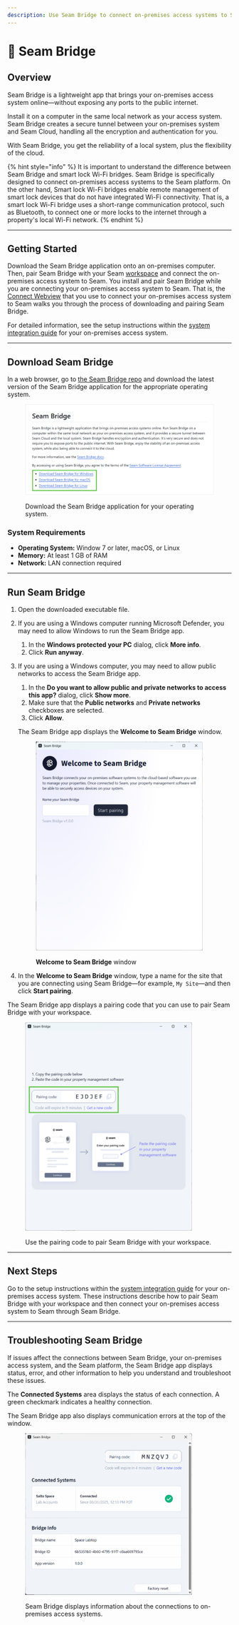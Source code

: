 ```yaml
---
description: Use Seam Bridge to connect on-premises access systems to Seam.
---
```


# 📡 Seam Bridge

## Overview

Seam Bridge is a lightweight app that brings your on-premises access system online—without exposing any ports to the public internet.

Install it on a computer in the same local network as your access system. Seam Bridge creates a secure tunnel between your on-premises system and Seam Cloud, handling all the encryption and authentication for you.

With Seam Bridge, you get the reliability of a local system, plus the flexibility of the cloud.

{% hint style="info" %}
It is important to understand the difference between Seam Bridge and smart lock Wi-Fi bridges. Seam Bridge is specifically designed to connect on-premises access systems to the Seam platform. On the other hand, Smart lock Wi-Fi bridges enable remote management of smart lock devices that do not have integrated Wi-Fi connectivity. That is, a smart lock Wi-Fi bridge uses a short-range communication protocol, such as Bluetooth, to connect one or more locks to the internet through a property's local Wi-Fi network.
{% endhint %}

***

## Getting Started

Download the Seam Bridge application onto an on-premises computer. Then, pair Seam Bridge with your Seam [workspace](../core-concepts/workspaces/) and connect the on-premises access system to Seam. You install and pair Seam Bridge while you are connecting your on-premises access system to Seam. That is, the [Connect Webview](device-and-system-capabilities/connect-webviews/) that you use to connect your on-premises access system to Seam walks you through the process of downloading and pairing Seam Bridge.

For detailed information, see the setup instructions within the [system integration guide](../device-and-system-integration-guides/overview.md#access-control-systems) for your on-premises access system.&#x20;

***

## **Download Seam Bridge**

In a web browser, go to [the Seam Bridge repo](https://www.seam.co/seam-bridge/releases/latest) and download the latest version of the Seam Bridge application for the appropriate operating system.

<figure><img src="../.gitbook/assets/seam-bridge-download-area.png" alt="Download the Seam Bridge application for your operating system."><figcaption><p>Download the Seam Bridge application for your operating system.</p></figcaption></figure>

### System Requirements

* **Operating System:** Window 7 or later, macOS, or Linux
* **Memory:** At least 1 GB of RAM
* **Network:** LAN connection required

***

## Run Seam Bridge

1. Open the downloaded executable file.
2. If you are using a Windows computer running Microsoft Defender, you may need to allow Windows to run the Seam Bridge app.
   1. In the **Windows protected your PC** dialog, click **More info**.
   2. Click **Run anyway**.
3.  If you are using a Windows computer, you may need to allow public networks to access the Seam Bridge app.

    1. In the **Do you want to allow public and private networks to access this app?** dialog, click **Show more**.
    2. Make sure that the **Public networks** and **Private networks** checkboxes are selected.
    3. Click **Allow**.

    The Seam Bridge app displays the **Welcome to Seam Bridge** window.

    <figure><img src="../.gitbook/assets/seam-bridge-welcome.png" alt="Welcome to Seam Bridge window" width="375"><figcaption><p><strong>Welcome to Seam Bridge</strong> window</p></figcaption></figure>
4. In the **Welcome to Seam Bridge** window, type a name for the site that you are connecting using Seam Bridge—for example, `My Site`—and then click **Start pairing**.

The Seam Bridge app displays a pairing code that you can use to pair Seam Bridge with your workspace.

<figure><img src="../.gitbook/assets/seam-bridge-pairing-code.png" alt="Use the pairing code to pair Seam Bridge with your workspace." width="375"><figcaption><p>Use the pairing code to pair Seam Bridge with your workspace.</p></figcaption></figure>

***

## Next Steps

Go to the setup instructions within the [system integration guide](../device-and-system-integration-guides/overview.md#access-control-systems) for your on-premises access system. These instructions describe how to pair Seam Bridge with your workspace and then connect your on-premises access system to Seam through Seam Bridge.

***

## Troubleshooting Seam Bridge

If issues affect the connections between Seam Bridge, your on-premises access system, and the Seam platform, the Seam Bridge app displays status, error, and other information to help you understand and troubleshoot these issues.

The **Connected Systems** area displays the status of each connection. A green checkmark indicates a healthy connection.

The Seam Bridge app also displays communication errors at the top of the window.

<figure><img src="../.gitbook/assets/seam-bridge-connected-systems-info.png" alt="Seam Bridge displays information about the connections to on-premises access systems." width="375"><figcaption><p>Seam Bridge displays information about the connections to on-premises access systems.</p></figcaption></figure>
